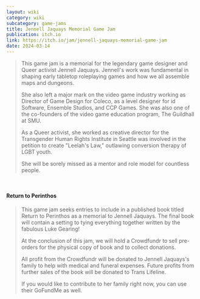 ```yaml
---
layout: wiki
category: wiki
subcategory: game-jams
title: Jennell Jaquays Memorial Game Jam
publication: itch.io
link: https://itch.io/jam/jennell-jaquays-memorial-game-jam
date: 2024-03-14
---
```


> This game jam is a memorial for the legendary game designer and Queer activist Jennell Jaquays. Jennell's work was fundamental in shaping early tabletop roleplaying games and how we all assemble maps and dungeons.
>
> She also left a major mark on the video game industry working as Director of Game Design for Coleco, as a level designer for id Software, Ensemble Studios, and CCP Games. She was also one of the co-founders of the video game education program, The Guildhall at SMU.
>
> As a Queer activist, she worked as creative director for the Transgender Human Rights Institute in Seattle was involved in the petition to create "Leelah's Law," outlawing conversion therapy of LGBT youth.
>
> She will be sorely missed as a mentor and role model for countless people.

<br>

#### Return to Perinthos

> This game jam seeks entries to include in a published book titled Return to Perinthos as a memorial to Jennell Jaquays. The final book will contain a setting to tying everything together written by the fabulous Luke Gearing!
>
> At the conclusion of this jam, we will hold a Crowdfundr to sell pre-orders for the physical copy of book and to collect donations.
>
> All profit from the Crowdfundr will be donated to Jennell Jaquays's family to help with medical and funeral expenses. Future profits from further sales of the book will be donated to Trans Lifeline.
>
> If you would like to contribute to her family right now, you can use their GoFundMe as well.

